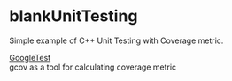 # blankUnitTesting
Simple example of C++ Unit Testing with Coverage metric.  

[GoogleTest](https://github.com/google/googletest)  
gcov as a tool for calculating coverage metric  
